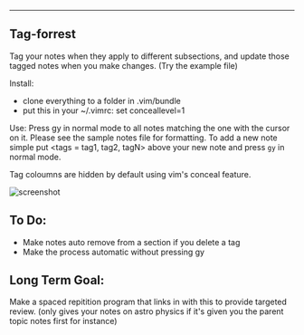 ***
## Tag-forrest
Tag your notes when they apply to different subsections, and update those tagged notes when you make changes. (Try the example file)

Install: 
  - clone everything to a folder in .vim/bundle
  - put this in your ~/.vimrc: set conceallevel=1

Use: Press gy in normal mode to all notes matching the one with the cursor on it. Please see the sample notes file for formatting. To add a new note simple put <tags = tag1, tag2, tagN> above your new note and press `gy` in normal mode.  

Tag coloumns are hidden by default using vim's conceal feature. 

![screenshot](http://i.imgur.com/6zHuck9.png)

## To Do:
 * Make notes auto remove from a section if you delete a tag
 * Make the process automatic without pressing gy

## Long Term Goal:
  Make a spaced repitition program that links in with this to provide targeted review. (only gives your notes on astro physics if it's given you the parent topic notes first for instance)
